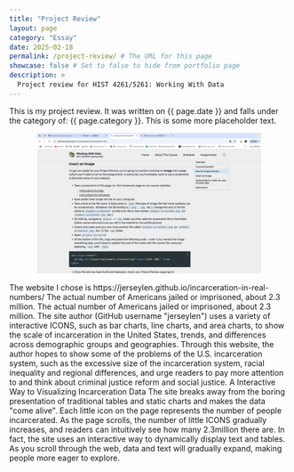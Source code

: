 ```yaml
---
title: "Project Review"
layout: page
category: "Essay"
date: 2025-02-18
permalink: /project-review/ # The URL for this page
showcase: false # Set to false to hide from portfolio page
description: >
  Project review for HIST 4261/5261: Working With Data
---
```


This is my project review. It was written on {{ page.date }} and falls under the category of: {{ page.category }}.
This is some more placeholder text.
<div align="center">
  <p><img src="/assets/img/example-screenshot.png" style="width: 80%;" /></p>
</div>
The website I chose is https://jerseylen.github.io/incarceration-in-real-numbers/
The actual number of Americans jailed or imprisoned, about 2.3 million. The actual number of Americans jailed or imprisoned, about 2.3 million. The site author (GitHub username "jerseylen") uses a variety of interactive ICONS, such as bar charts, line charts, and area charts, to show the scale of incarceration in the United States, trends, and differences across demographic groups and geographies. Through this website, the author hopes to show some of the problems of the U.S. incarceration system, such as the excessive size of the incarceration system, racial inequality and regional differences, and urge readers to pay more attention to and think about criminal justice reform and social justice.
A Interactive Way to Visualizing Incarceration Data
The site breaks away from the boring presentation of traditional tables and static charts and makes the data "come alive". Each little icon on the page represents the number of people incarcerated. As the page scrolls, the number of little ICONS gradually increases, and readers can intuitively see how many 2.3million there are.
In fact, the site uses an interactive way to dynamically display text and tables. As you scroll through the web, data and text will gradually expand, making people more eager to explore.
